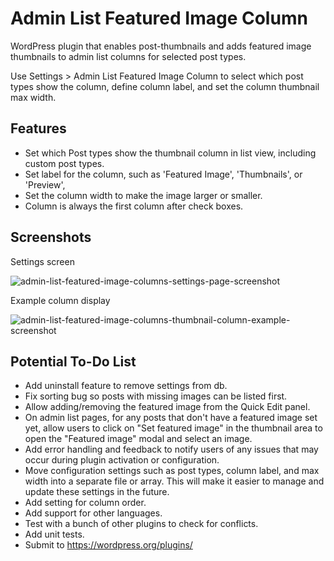 # Admin List Featured Image Column

WordPress plugin that enables post-thumbnails and adds featured image thumbnails to admin list columns for selected post types. 

Use Settings > Admin List Featured Image Column to select which post types show the column, define column label, and set the column thumbnail max width.

## Features

- Set which Post types show the thumbnail column in list view, including custom post types.
- Set label for the column, such as 'Featured Image', 'Thumbnails', or 'Preview',
- Set the column width to make the image larger or smaller.
- Column is always the first column after check boxes.


## Screenshots

Settings screen

![admin-list-featured-image-columns-settings-page-screenshot](https://github.com/danpoynor/admin-list-featured-image-column/assets/764270/4ee5578f-dc94-413f-9e2f-fe1facd85325)


Example column display

![admin-list-featured-image-columns-thumbnail-column-example-screenshot](https://github.com/danpoynor/admin-list-featured-image-column/assets/764270/730125f5-003b-49c1-8c0a-078df0f7ee13)


## Potential To-Do List

- Add uninstall feature to remove settings from db.
- Fix sorting bug so posts with missing images can be listed first.
- Allow adding/removing the featured image from the Quick Edit panel.
- On admin list pages, for any posts that don't have a featured image set yet, allow users to click on "Set featured image" in the thumbnail area to open the "Featured image" modal and select an image.
- Add error handling and feedback to notify users of any issues that may occur during plugin activation or configuration.
- Move configuration settings such as post types, column label, and max width into a separate file or array. This will make it easier to manage and update these settings in the future.
- Add setting for column order.
- Add support for other languages.
- Test with a bunch of other plugins to check for conflicts.
- Add unit tests.
- Submit to <https://wordpress.org/plugins/>
